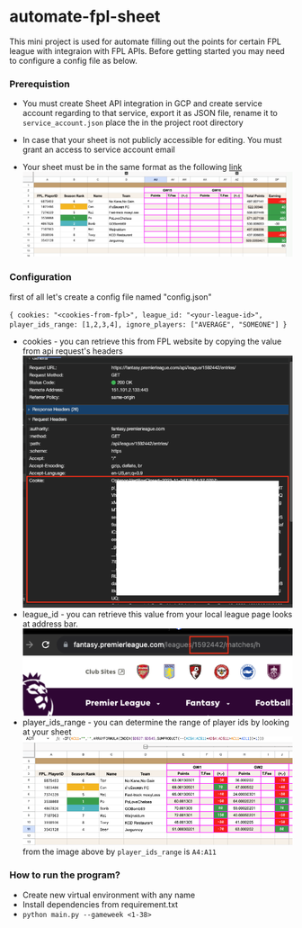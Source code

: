# automate-fpl-sheet

This mini project is used for automate filling out the points for certain FPL league with integraion with FPL APIs. Before getting started you may need to configure a config file as below.

### Prerequistion

- You must create Sheet API integration in GCP and create service account regarding to that service, export it as JSON file, rename it to `service_account.json` place the in the project root directory
- In case that your sheet is not publicly accessible for editing. You must grant an access to service account email

- Your sheet must be in the same format as the following [link](https://docs.google.com/spreadsheets/d/1eciOdiGItEkml98jVLyXysGMtpMa06hbiTTJ40lztw4/edit#gid=1315457538)
  ![Alt Text](static/readme/example.png)

### Configuration

first of all let's create a config file named "config.json"

`{
        cookies: "<cookies-from-fpl>",
        league_id: "<your-league-id>",
        player_ids_range: [1,2,3,4],
        ignore_players: ["AVERAGE", "SOMEONE"]
}`

- cookies - you can retrieve this from FPL website by copying the value from api request's headers
  ![Alt Text](static/readme/cookies.png)
- league_id - you can retrieve this value from your local league page looks at address bar.
  ![Alt Text](static/readme/league_id.png)
- player_ids_range - you can determine the range of player ids by looking at your sheet
  ![Alt Text](static/readme/player_ids_range.png)
  from the image above by `player_ids_range` is `A4:A11`

### How to run the program?

- Create new virtual environment with any name
- Install dependencies from requirement.txt
- `python main.py --gameweek <1-38>`
